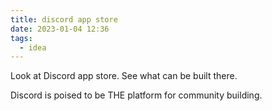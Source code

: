```yaml
---
title: discord app store
date: 2023-01-04 12:36
tags:
  - idea
---
```


Look at Discord app store. See what can be built there.

Discord is poised to be THE platform for community building.

